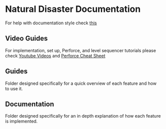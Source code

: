 # Natural Disaster Documentation
For help with documentation style check [this](https://github.com/fefong/markdown_readme)

## Video Guides
For implementation, set up, Perforce, and level sequencer tutorials please check [Youtube Videos](https://youtube.com/playlist?list=PLRT4SzbHRNcYnZcNahI6lo68r-iTMkQq4) and [Perforce Cheat Sheet](https://www.perforce.com/pdf/perforce-helix-cheatsheet.pdf)

## Guides
Folder designed specifically for a quick overview of each feature and how to use it.

## Documentation
Folder designed specifically for an in depth explanation of how each feature is implemented.
